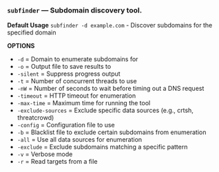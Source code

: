 ### `subfinder` — Subdomain discovery tool.

**Default Usage** 
	`subfinder -d example.com` - Discover subdomains for the specified domain

**OPTIONS**

- `-d` = Domain to enumerate subdomains for
- `-o` = Output file to save results to
- `-silent` = Suppress progress output
- `-t` = Number of concurrent threads to use
- `-nW` = Number of seconds to wait before timing out a DNS request
- `-timeout` = HTTP timeout for enumeration
- `-max-time` = Maximum time for running the tool
- `-exclude-sources` = Exclude specific data sources (e.g., crtsh, threatcrowd)
- `-config` = Configuration file to use
- `-b` = Blacklist file to exclude certain subdomains from enumeration
- `-all` = Use all data sources for enumeration
- `-exclude` = Exclude subdomains matching a specific pattern
- `-v` = Verbose mode
- `-r` = Read targets from a file